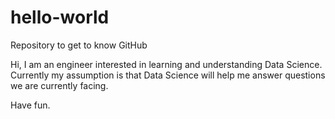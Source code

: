 # hello-world
Repository to get to know GitHub

Hi, I am an engineer interested in learning and understanding Data Science. 
Currently my assumption is that Data Science will help me answer questions we are currently facing. 

Have fun. 
